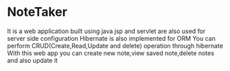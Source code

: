 # NoteTaker
It is a web application built using java
jsp and  servlet are also used for server side  configuration
Hibernate is also implemented for ORM
You can perform CRUD(Create,Read,Update and delete) operation through hibernate
With this web app you can create new note,view saved note,delete notes and also update it
